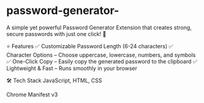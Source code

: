 # password-generator-
 A simple yet powerful Password Generator Extension that creates strong, secure passwords with just one click! 🚀

⭐ Features
✅ Customizable Password Length (6-24 characters)
✅ Character Options – Choose uppercase, lowercase, numbers, and symbols
✅ One-Click Copy – Easily copy the generated password to the clipboard
✅ Lightweight & Fast – Runs smoothly in your browser

🛠️ Tech Stack
JavaScript, HTML, CSS

Chrome Manifest v3

